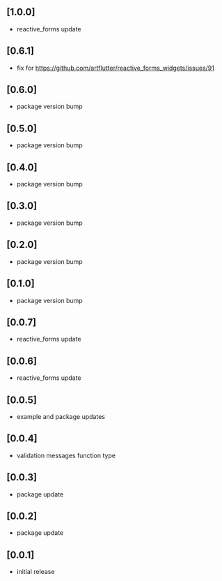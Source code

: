 ## [1.0.0]
* reactive_forms update

## [0.6.1]
* fix for https://github.com/artflutter/reactive_forms_widgets/issues/91

## [0.6.0]
* package version bump

## [0.5.0]
* package version bump

## [0.4.0]
* package version bump

## [0.3.0]
* package version bump

## [0.2.0]
* package version bump

## [0.1.0]
* package version bump

## [0.0.7]
* reactive_forms update

## [0.0.6]
* reactive_forms update

## [0.0.5]
* example and package updates

## [0.0.4]
* validation messages function type

## [0.0.3]
* package update

## [0.0.2]
* package update

## [0.0.1]
* initial release